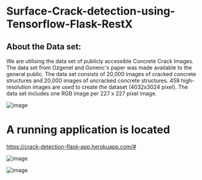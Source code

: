# Surface-Crack-detection-using-Tensorflow-Flask-RestX
## About the Data set:
We are utilising the data set of publicly accessible Concrete Crack Images.
The data set from Ozgenel and Gonenc's paper was made available to the general public.
The data set consists of 20,000 images of cracked concrete structures and 20,000 images of uncracked concrete structures.
458 high-resolution images are used to create the dataset (4032x3024 pixel).
The data set includes one RGB image per 227 x 227 pixel image. 



![image](https://user-images.githubusercontent.com/104477667/184500820-f378e3ad-46b5-4e2c-9ecb-c4956aaf3451.png)

# A running application is located 
https://crack-detection-flask-app.herokuapp.com/#



![image](https://user-images.githubusercontent.com/104477667/184500990-9a6bc979-89f3-4760-aec0-787d329cfa03.png)

![image](https://user-images.githubusercontent.com/104477667/184501007-2a3a5f61-9084-4331-b8fa-2a16eebe0b10.png)
